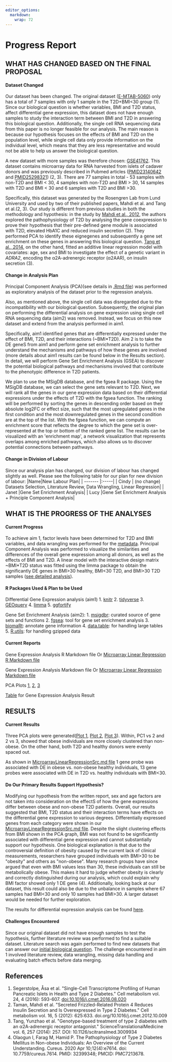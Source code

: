 ```yaml
---
editor_options: 
  markdown: 
    wrap: 72
---
```


# Progress Report

## WHAT HAS CHANGED BASED ON THE FINAL PROPOSAL

#### Dataset Changed

Our dataset has been changed. The original dataset
([E-MTAB-5060](https://www.ebi.ac.uk/biostudies/arrayexpress/studies/E-MTAB-5060))
only has a total of 7 samples with only 1 sample in the T2D+BMI\<30
group (1). Since our biological question is whether variables, BMI and
T2D status, affect differential gene expression, this dataset does not
have enough samples to study the interaction term between BMI and T2D in
answering this biological question. Additionally, the single cell RNA
sequencing data from this paper is no longer feasible for our analysis.
The main reason is because our hypothesis focuses on the effects of BMI
and T2D on the population level, while single cell data only provide
information on the individual level, which means that they are less
representative and would not be able to help us answer the biological
question.

A new dataset with more samples was therefore chosen:
[GSE41762](https://www.ncbi.nlm.nih.gov/geo/query/acc.cgi?acc=GSE41762).
This dataset contains microarray data for RNA harvested from islets of
cadaver donors and was previously described in Pubmed articles
([PMID23140642](https://pubmed.ncbi.nlm.nih.gov/23140642/) and
[PMID25298321](https://pubmed.ncbi.nlm.nih.gov/25298321/)) (2, 3). There
are 77 samples in total - 53 samples with non-T2D and BMI \< 30, 4
samples with non-T2D and BMI \> 30, 14 samples with T2D and BMI \< 30
and 6 samples with T2D and BMI \>30.

Specifically, this dataset was generated by the Rosengren Lab from Lund
University and used by two of their published papers, Mahdi et al. and
Tang et al.(2, 3). Our study is different from previous studies in both
the methodology and hypothesis: in the study by [Mahdi et al.,
2012](https://www.cell.com/cell-metabolism/fulltext/S1550-4131(12)00409-3?_returnURL=https%3A%2F%2Flinkinghub.elsevier.com%2Fretrieve%2Fpii%2FS1550413112004093%3Fshowall%3Dtrue),
the authors explored the pathophysiology of T2D by analysing the gene
coexpression to prove their hypothesis that their pre-defined gene
module is associated with T2D, elevated HbA1C and reduced insulin
secretion (2). They performed PCA to identify these eignegenes and
subsequently a gene set enrichment on these genes in answering this
biological question. [Tang et al.,
2014](https://www.science.org/doi/10.1126/scitranslmed.3009934?url_ver=Z39.88-2003&rfr_id=ori:rid:crossref.org&rfr_dat=cr_pub%20%200pubmed),
on the other hand, fitted an additive linear regression model with
covariates: age, sex and BMI to investigate the effect of a genetic
variant in *ADRA2*, encoding the α2A-adrenergic receptor (α2AAR), on
insulin secretion (3).

#### Change in Analysis Plan

Principal Component Analysis (PCA)(see details in [.Rmd
file](https://github.com/STAT540-UBC-2023/project-zinc/blob/main/MicroarrayLinearRegressionSrc.Rmd))
was performed as exploratory analysis of the dataset prior to the
regression analysis.

Also, as mentioned above, the single cell data was disregarded due to
the incompatibility with our biological question. Subsequently, the
original plan on performing the differential analysis on gene expression
using single cell RNA sequencing data (aim2) was removed. Instead, we
focus on this new dataset and extend from the analysis performed in
aim1.

Specifically, aim1 identified genes that are differentially expressed
under the effect of BMI, T2D, and their interactions (\~BMI\*T2D). Aim 2
is to take the DE geneS from aim1 and perform gene set enrichment
analysis to further understand the mechanisms and pathways of how these
genes are involved (more details about aim1 results can be found below
in the Results section). In detail, we will perform Gene Set Enrichment
Analysis (GSEA) to discover the potential biological pathways and
mechanisms involved that contribute to the phenotypic difference in T2D
patients.

We plan to use the MSigDB database, and the fgsea R package. Using the
MSigDB database, we can select the gene sets relevant to T2D. Next, we
will rank all the genes in our gene expression data based on their
differential expressions under the effects of T2D with the fgsea
function. The ranking will be performed by sorting the genes in
descending order based on their absolute log2FC or effect size, such
that the most upregulated genes in the first condition and the most
downregulated genes in the second condition are at the top of the list.
With the fgsea function, we can compute an enrichment score that
reflects the degree to which the gene set is over-represented at the top
or bottom of the ranked gene list. The results can be visualized with an
'enrichment map', a network visualization that represents overlaps among
enriched pathways, which also allows us to discover potential
connections between pathways.

#### Change in Division of Labour

Since our analysis plan has changed, our division of labour has changed
slightly as well. Please see the following table for our plan for new
division of labour: \|Name\|New Labour Plan\| \| ------- \|:-----\| \|
Cindy \| (no change) Datasets Selection, Literature Review, Data
Wrangling, Linear Regression\| \| Janet \|Gene Set Enrichment Analysis\|
\| Lucy \|Gene Set Enrichment Analysis + Principle Component Analysis\|

## WHAT IS THE PROGRESS OF THE ANALYSES

#### Current Progress

To achieve aim 1, factor levels have been determined for T2D and BMI
variables, and data wrangling was performed for the
[metadata](https://github.com/STAT540-UBC-2023/project-zinc/blob/main/MicroarrayLinearRegressionSrc.Rmd).
Principal Component Analysis was performed to visualize the similarities
and differences of the overall gene expression among all donors, as well
as the effects of BMI and T2D. A linear model with the interactive
design matrix \~BMI\*T2D status was fitted using the limma package to
obtain the significantly DE genes in BMI\>30 healthy, BMI\<30 T2D, and
BMI\>30 T2D samples ([see detailed
analysis](https://github.com/STAT540-UBC-2023/project-zinc/blob/main/MicroarrayLinearRegressionSrc.md)).

#### R Packages Used & Plan to be Used

Differential Gene Expression analysis (aim1) 1.
[knitr](https://www.r-project.org/nosvn/pandoc/knitr.html#:~:text=The%20R%20package%20knitr%20is,my%20everyday%20use%20of%20Sweave)
2. [tidyverse](https://www.tidyverse.org/packages/) 3.
[GEOquery](https://bioconductor.org/packages/release/bioc/html/GEOquery.html)
4.
[limma](https://bioconductor.org/packages/release/bioc/html/limma.html)
5.
[ggfortify](https://cran.r-project.org/web/packages/ggfortify/index.html)

Gene Set Enrichment Analysis (aim2): 1.
[msigdbr](https://cran.r-project.org/web/packages/msigdbr/vignettes/msigdbr-intro.html):
curated source of gene sets and functions 2.
[fgsea](https://github.com/ctlab/fgsea): tool for gene set enrichment
analysis 3.
[biomaRt](https://bioconductor.org/packages/release/bioc/html/biomaRt.html):
annotate gene information 4.
[data.table](https://cran.r-project.org/web/packages/data.table/index.html):
for handling large tables 5.
[R.utils](https://cran.r-project.org/web/packages/R.utils/index.html):
for handling gzipped data

#### Current Reports

Gene Expression Analysis R Markdown file Or [Microarray Linear
Regression R Markdown
file](https://github.com/STAT540-UBC-2023/project-zinc/blob/main/MicroarrayLinearRegressionSrc.Rmd)

Gene Expression Analysis Markdown file Or [Microarray Linear Regression
Markdown
file](https://github.com/STAT540-UBC-2023/project-zinc/blob/main/MicroarrayLinearRegressionSrc.md)

PCA Plots
[1](https://github.com/STAT540-UBC-2023/project-zinc/blob/main/MicroarrayLinearRegressionSrc_files/figure-gfm/unnamed-chunk-7-1.png),
[2](https://github.com/STAT540-UBC-2023/project-zinc/blob/main/MicroarrayLinearRegressionSrc_files/figure-gfm/unnamed-chunk-7-2.png),
[3](https://github.com/STAT540-UBC-2023/project-zinc/blob/main/MicroarrayLinearRegressionSrc_files/figure-gfm/unnamed-chunk-7-3.png)

[Table](https://github.com/STAT540-UBC-2023/project-zinc/blob/main/ObvsNonObHealthy.RDS)
for Gene Expression Analysis Result

## RESULTS

#### Current Results

Three PCA plots were generated([Plot
1](https://github.com/STAT540-UBC-2023/project-zinc/blob/main/MicroarrayLinearRegressionSrc_files/figure-gfm/unnamed-chunk-7-1.png),
[Plot
2](https://github.com/STAT540-UBC-2023/project-zinc/blob/main/MicroarrayLinearRegressionSrc_files/figure-gfm/unnamed-chunk-7-2.png),
[Plot
3](https://github.com/STAT540-UBC-2023/project-zinc/blob/main/MicroarrayLinearRegressionSrc_files/figure-gfm/unnamed-chunk-7-3.png)).
Within, PC1 vs 2 and 2 vs 3, showed that obese individuals are more
closely clustered than non-obese. On the other hand, both T2D and
healthy donors were evenly spaced out.

As shown in [MicroarrayLinearRegressionSrc.md
file](https://github.com/STAT540-UBC-2023/project-zinc/blob/main/MicroarrayLinearRegressionSrc.md)
1 gene probe was associated with DE in obese vs. non-obese healthy
individuals, 13 gene probes were associated with DE in T2D vs. healthy
individuals with BMI\<30.

#### Do Our Primary Results Support Hypothesis?

Modifying our hypothesis from the written report, sex and age factors
are not taken into consideration on the effectS of how the gene
expressions differ between obese and non-obese T2D patients. Overall,
our results suggested that BMI, T2D status and their interaction terms
have effects on the differential gene expression to various degrees.
Differentially expressed genes from each category were shown in our
[MicroarrayLinearRegressionSrc.md
file](https://github.com/STAT540-UBC-2023/project-zinc/blob/main/MicroarrayLinearRegressionSrc.md).
Despite the slight clustering effects from BMI shown in the PCA graph,
BMI was not found to be significantly associated with differential gene
expression and cannot substantially support our hypothesis. One
biological explanation is that due to the controversial definition of
obesity caused by the current lack of clinical measurements, researchers
have grouped individuals with BMI\>30 to be "obesity" and others as
"non-obese". Many research groups have since argued that even with BMI
values less than 30, these individuals can still be metabolically obese.
This makes it hard to judge whether obesity is clearly and correctly
distinguished during our analysis, which could explain why BMI factor
showed only 1 DE gene (4). Additionally, looking back at our dataset,
this result could also be due to the unbalance in samples where 67
samples had BMI\<30 and only 10 samples had BMI\>30. A larger dataset
would be needed for further exploration.

The results for differential expression analysis can be found
[here](https://github.com/STAT540-UBC-2023/project-zinc/blob/main/ObvsNonObHealthy.RDS).

#### Challenges Encountered

Since our original dataset did not have enough samples to test the
hypothesis, further literature review was performed to find a suitable
dataset. Literature search was again performed to find new datasets that
can answer our [initial biological
question](https://github.com/STAT540-UBC-2023/project-zinc/blob/main/Written%20Project%20Proposal.md).
The challenge encountered in aim 1 involved literature review, data
wrangling, missing data handling and evaluating batch effects before
data merging.

## References

1.  Segerstolpe, Åsa et al. "Single-Cell Transcriptome Profiling of
    Human Pancreatic Islets in Health and Type 2 Diabetes." Cell
    metabolism vol. 24, 4 (2016): 593-607.
    <doi:10.1016/j.cmet.2016.08.020>
2.  Taman, Mahdi et al. "Secreted Frizzled-Related Protein 4 Reduces
    Insulin Secretion and Is Overexpressed in Type 2 Diabetes." Cell
    metabolism vol. 16, 5 (2012): 625:633.
    doi.org/10.1016/j.cmet.2012.10.009
3.  Tang, Yunzhao et al. "Genotype-based treatment of type 2 diabetes
    with an α2A-adrenergic receptor antagonist."
    ScienceTranslationalMedicine vol. 6, 257 (2014): 257. DOI:
    10.1126/scitranslmed.3009934
4.  Olaogun I, Farag M, Hamid P. The Pathophysiology of Type 2 Diabetes
    Mellitus in Non-obese Individuals: An Overview of the Current
    Understanding. Cureus. 2020 Apr 10;12(4):e7614. doi:
    10.7759/cureus.7614. PMID: 32399348; PMCID: PMC7213678.
